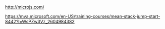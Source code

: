 http://microjs.com/

https://mva.microsoft.com/en-US/training-courses/mean-stack-jump-start-8442?l=WsPZw3Vz_2604984382